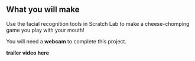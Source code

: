 ## What you will make

Use the facial recognition tools in Scratch Lab to make a cheese-chomping game you play with your mouth! 

You will need a **webcam** to complete this project.

**trailer video here**